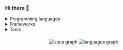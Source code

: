 ### Hi there 👋

<details>
    <summary> Programming languages </summary>
    <br>
    <img src="https://raw.githubusercontent.com/devicons/devicon/master/icons/c/c-original.svg" alt="c" width="40" height="40"/> &nbsp;&nbsp;
    <img src="https://raw.githubusercontent.com/devicons/devicon/master/icons/cplusplus/cplusplus-original.svg" alt="cplusplus" width="40" height="40"/> &nbsp;&nbsp;
    <img src="https://raw.githubusercontent.com/devicons/devicon/master/icons/python/python-original.svg" alt="python" width="40" height="40"/> &nbsp;&nbsp;
    <img src="https://raw.githubusercontent.com/devicons/devicon/master/icons/java/java-original.svg" alt="java" width="40" height="40"/> &nbsp;&nbsp;
    <img src="https://raw.githubusercontent.com/devicons/devicon/master/icons/javascript/javascript-original.svg" alt="javascript" width="40" height="40"/> &nbsp;&nbsp;
    <img src="https://www.vectorlogo.zone/logos/dartlang/dartlang-icon.svg" alt="dart" width="40" height="40"/> &nbsp;&nbsp;
    <img src="https://upload.wikimedia.org/wikipedia/commons/1/1c/Haskell-Logo.svg" alt="haskell" width="40" height="40"/> &nbsp;&nbsp;
    <img src="https://raw.githubusercontent.com/devicons/devicon/master/icons/html5/html5-original-wordmark.svg" alt="html5" width="40" height="40"/> &nbsp;&nbsp;
    <img src="https://raw.githubusercontent.com/devicons/devicon/master/icons/css3/css3-original-wordmark.svg" alt="css3" width="40" height="40"/> &nbsp;&nbsp;
    <img src="https://raw.githubusercontent.com/devicons/devicon/master/icons/php/php-original.svg" alt="php" width="40" height="40"/> &nbsp;&nbsp;
    <img src="https://raw.githubusercontent.com/devicons/devicon/master/icons/postgresql/postgresql-original-wordmark.svg" alt="postgresql" width="40" height="40"/> &nbsp;&nbsp;
    <img src="https://www.vectorlogo.zone/logos/sqlite/sqlite-icon.svg" alt="sqlite" width="40" height="40"/> &nbsp;&nbsp;
</details>

<details>
    <summary> Frameworks </summary>
    <br>
    <img src="https://simpleicons.org/icons/bootstrap.svg" alt="bootstrap" width="40" height="40" style="filter: invert(51%) sepia(98%) saturate(2031%) hue-rotate(195deg) brightness(103%) contrast(91%);"/> &nbsp;&nbsp;
    <img src="https://www.vectorlogo.zone/logos/flutterio/flutterio-icon.svg" alt="flutter" width="40" height="40"/> &nbsp;&nbsp;
    <img src="https://simpleicons.org/icons/laravel.svg" alt="laravel" width="40" height="40" style="filter: invert(45%) sepia(77%) saturate(5272%) hue-rotate(330deg) brightness(103%) contrast(91%);"/> &nbsp;&nbsp;
</details>

<details>
    <summary> Tools </summary>
    <br>
    <img src="https://raw.githubusercontent.com/devicons/devicon/master/icons/docker/docker-original-wordmark.svg" alt="docker" width="40" height="40"/> &nbsp;&nbsp;
    <img src="https://www.vectorlogo.zone/logos/firebase/firebase-icon.svg" alt="firebase" width="40" height="40"/> &nbsp;&nbsp;
    <img src="https://git-scm.com/images/logos/downloads/Git-Icon-1788C.png" height="40" title="Git"> &nbsp;&nbsp;
</details>

###

<div align="center">
  <img src="https://github-readme-stats.vercel.app/api?username=jpvds1&hide_title=false&hide_rank=false&show_icons=true&include_all_commits=true&count_private=true&disable_animations=false&theme=dracula&locale=en&hide_border=false" height="150" alt="stats graph"  />
  <img src="https://github-readme-stats.vercel.app/api/top-langs?username=jpvds1&locale=en&hide_title=false&layout=compact&card_width=320&langs_count=5&theme=dracula&hide_border=false" height="150" alt="languages graph"  />
</div>

###

<!--
**jpvds1/jpvds1** is a ✨ _special_ ✨ repository because its `README.md` (this file) appears on your GitHub profile.

Here are some ideas to get you started:

- 🔭 I’m currently working on ...
- 🌱 I’m currently learning ...
- 👯 I’m looking to collaborate on ...
- 🤔 I’m looking for help with ...
- 💬 Ask me about ...
- 📫 How to reach me: ...
- 😄 Pronouns: ...
- ⚡ Fun fact: ...
-->
